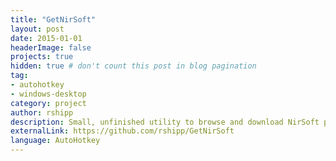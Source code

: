 ```yaml
---
title: "GetNirSoft"
layout: post
date: 2015-01-01
headerImage: false
projects: true
hidden: true # don't count this post in blog pagination
tag:
- autohotkey
- windows-desktop
category: project
author: rshipp
description: Small, unfinished utility to browse and download NirSoft programs.
externalLink: https://github.com/rshipp/GetNirSoft
language: AutoHotkey
---
```

